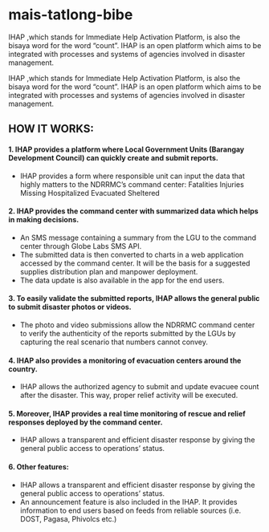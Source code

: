 # mais-tatlong-bibe
IHAP ,which stands for Immediate Help Activation Platform, is also the bisaya word for the word “count”.  IHAP is an open platform which aims to be integrated with processes and systems of agencies involved in disaster management. 



IHAP ,which stands for Immediate Help Activation Platform, is also the bisaya word for the word “count”. 
IHAP is an open platform which aims to be integrated with processes and systems of agencies involved in disaster management. 

<h2>HOW IT WORKS:</h2>

<h4>1. IHAP provides a platform where Local Government Units (Barangay Development Council) can quickly create and submit reports.</h4>
<ul>
<li>
IHAP provides a form where responsible unit can input the data that highly matters to the NDRRMC’s command center:
	Fatalities
	Injuries
	Missing
	Hospitalized
	Evacuated
	Sheltered</li></ul>
<h4>2. IHAP provides the command center with summarized data which helps in making decisions.  </h4>
<ul><li>An SMS message containing a summary from the LGU to the command center through Globe Labs SMS API. </li>

<li>The submitted data is then converted to charts in a web application accessed by the command center. It will be the basis for a suggested supplies distribution plan and manpower deployment.</li>
<li>The data update is also available in the app for the end users.</li></ul>
<h4>3. To easily validate the submitted reports, IHAP allows the general public to submit disaster photos or videos.</h4>
<ul><li>The photo and video submissions allow the NDRRMC command center to verify the authenticity of the reports submitted by the LGUs by capturing the real scenario that numbers cannot convey.</li></ul>
<h4>4. IHAP also provides a monitoring of evacuation centers around the country.</h4>
<ul><li>IHAP allows the authorized agency to submit and update evacuee count after the disaster. This way, proper relief activity will be executed. </li></ul>
<h4>5. Moreover, IHAP provides a real time monitoring of rescue and relief responses deployed by the command center.</h4> 
<ul><li>IHAP allows a transparent and efficient disaster response by giving the general public access to operations’ status.</li></ul>
<h4>6. Other features:</h4>
<ul><li>IHAP allows a transparent and efficient disaster response by giving the general public access to operations’ status.</li>
<li>An announcement feature is also included in the IHAP. It provides information to end users based on feeds from reliable sources (i.e. DOST, Pagasa, Phivolcs etc.)</li></ul>







	


	


